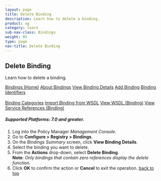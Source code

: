 ```yaml
---
layout: page
title: Delete Binding
description: Learn how to delete a binding.
product: ag
category: learn
sub-nav-class: Bindings
weight: 05
type: page
nav-title: Delete Binding
---
```


## Delete Binding

Learn how to delete a binding.

<a href="bindings_toc.html" class="button secondary">Bindings (Home)</a> <a href="../bindings/about_bindings.html" class="button secondary">About Bindings</a> <a href="../bindings/view_binding_details.html" class="button secondary">View Binding Details</a>    <a href="../bindings/add_binding.html" class="button secondary">Add Binding</a>  <a href="../bindings/binding_identifiers.html" class="button secondary">Binding Identifiers</a> <br><br><a href="../bindings/binding_categories.html" class="button secondary">Binding Categories</a> <a href="../bindings/import_binding_from_wsdl.html" class="button secondary">Import Binding from WSDL</a> <a href="../bindings/view_wsdl_binding.html" class="button secondary">View WSDL (Binding)</a> <a href="../bindings/view_service_references_binding.html" class="button secondary">View Service References (Binding)</a>

<h5 class="stamp">Supported Platforms: 7.0 and greater.</h5>

1. Log into the Policy Manager *Management Console*.
2. Go to **Configure > Registry > Bindings**.  
2. On the *Bindings Summary* screen, click **View Binding Details**.  
3. Select the binding you want to delete.
4. From the **Actions** drop-down, select **Delete Binding**.  
**Note**: *Only bindings that contain zero references display the delete function.*  
5. Click **OK** to confirm the action or **Cancel** to exit the operation. 
<a href="#top">back to top</a> 
